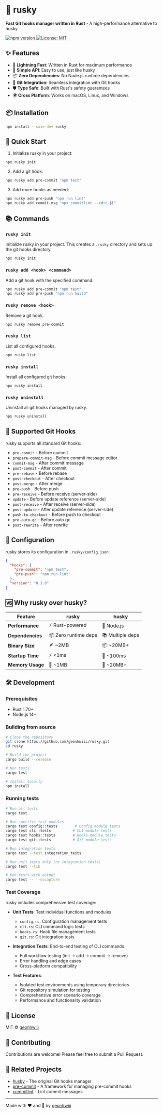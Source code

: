 # 🐺 rusky

**Fast Git hooks manager written in Rust** - A high-performance alternative to husky

[![npm version](https://badge.fury.io/js/rusky.svg)](https://badge.fury.io/js/rusky)
[![License: MIT](https://img.shields.io/badge/License-MIT-yellow.svg)](https://opensource.org/licenses/MIT)

## ✨ Features

- 🚀 **Lightning Fast**: Written in Rust for maximum performance
- 🔧 **Simple API**: Easy to use, just like husky
- 📦 **Zero Dependencies**: No Node.js runtime dependencies
- 🎯 **Git Integration**: Seamless integration with Git hooks
- 🛡️ **Type Safe**: Built with Rust's safety guarantees
- 🌍 **Cross Platform**: Works on macOS, Linux, and Windows

## 📦 Installation

```bash
npm install --save-dev rusky
```

## 🚀 Quick Start

1. Initialize rusky in your project:
```bash
npx rusky init
```

2. Add a git hook:
```bash
npx rusky add pre-commit "npm test"
```

3. Add more hooks as needed:
```bash
npx rusky add pre-push "npm run lint"
npx rusky add commit-msg "npx commitlint --edit $1"
```

## 📚 Commands

### `rusky init`
Initialize rusky in your project. This creates a `.rusky` directory and sets up the git hooks directory.

```bash
npx rusky init
```

### `rusky add <hook> <command>`
Add a git hook with the specified command.

```bash
npx rusky add pre-commit "npm test"
npx rusky add pre-push "npm run build"
```

### `rusky remove <hook>`
Remove a git hook.

```bash
npx rusky remove pre-commit
```

### `rusky list`
List all configured hooks.

```bash
npx rusky list
```

### `rusky install`
Install all configured git hooks.

```bash
npx rusky install
```

### `rusky uninstall`
Uninstall all git hooks managed by rusky.

```bash
npx rusky uninstall
```

## 🎯 Supported Git Hooks

rusky supports all standard Git hooks:

- `pre-commit` - Before commit
- `prepare-commit-msg` - Before commit message editor
- `commit-msg` - After commit message
- `post-commit` - After commit
- `pre-rebase` - Before rebase
- `post-checkout` - After checkout
- `post-merge` - After merge
- `pre-push` - Before push
- `pre-receive` - Before receive (server-side)
- `update` - Before update reference (server-side)
- `post-receive` - After receive (server-side)
- `post-update` - After update reference (server-side)
- `push-to-checkout` - Before push to checkout
- `pre-auto-gc` - Before auto gc
- `post-rewrite` - After rewrite

## 🔧 Configuration

rusky stores its configuration in `.rusky/config.json`:

```json
{
  "hooks": {
    "pre-commit": "npm test",
    "pre-push": "npm run lint"
  },
  "version": "0.1.0"
}
```

## 🆚 Why rusky over husky?

| Feature | rusky | husky |
|---------|-------|-------|
| **Performance** | ⚡ Rust-powered | 🐌 Node.js |
| **Dependencies** | 📦 Zero runtime deps | 📚 Multiple deps |
| **Binary Size** | 🪶 ~2MB | 📦 ~20MB+ |
| **Startup Time** | ⚡ <1ms | 🐌 ~100ms |
| **Memory Usage** | 🧠 ~1MB | 🧠 ~20MB+ |

## 🛠️ Development

### Prerequisites
- Rust 1.70+
- Node.js 14+

### Building from source

```bash
# Clone the repository
git clone https://github.com/geonhwiii/rusky.git
cd rusky

# Build the project
cargo build --release

# Run tests
cargo test

# Install locally
npm install
```

### Running tests

```bash
# Run all tests
cargo test

# Run specific test modules
cargo test config::tests        # Config module tests
cargo test cli::tests          # CLI module tests  
cargo test hooks::tests        # Hooks module tests
cargo test git::tests          # Git module tests

# Run integration tests
cargo test --test integration_tests

# Run unit tests only (no integration tests)
cargo test --lib

# Run tests with output
cargo test -- --nocapture
```

### Test Coverage

rusky includes comprehensive test coverage:

- **Unit Tests**: Test individual functions and modules
  - `config.rs`: Configuration management tests
  - `cli.rs`: CLI command logic tests
  - `hooks.rs`: Hook file management tests
  - `git.rs`: Git integration tests

- **Integration Tests**: End-to-end testing of CLI commands
  - Full workflow testing (init → add → commit → remove)
  - Error handling and edge cases
  - Cross-platform compatibility

- **Test Features**:
  - Isolated test environments using temporary directories
  - Git repository simulation for testing
  - Comprehensive error scenario coverage
  - Performance and functionality validation

## 📄 License

MIT © [geonhwiii](https://github.com/geonhwiii)

## 🤝 Contributing

Contributions are welcome! Please feel free to submit a Pull Request.

## 🔗 Related Projects

- [husky](https://github.com/typicode/husky) - The original Git hooks manager
- [pre-commit](https://pre-commit.com/) - A framework for managing pre-commit hooks
- [commitlint](https://commitlint.js.org/) - Lint commit messages

---

Made with ❤️ and 🦀 by [geonhwiii](https://github.com/geonhwiii) 